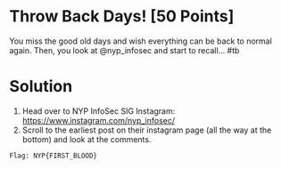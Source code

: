 # Throw Back Days! [50 Points]

You miss the good old days and wish everything can be back to normal again. Then, you look at @nyp_infosec and start to recall… #tb

# Solution 

1. Head over to NYP InfoSec SIG Instagram: https://www.instagram.com/nyp_infosec/
2. Scroll to the earliest post on their instagram page (all the way at the bottom) and look at the comments.
```
Flag: NYP{FIRST_BLOOD}
```
